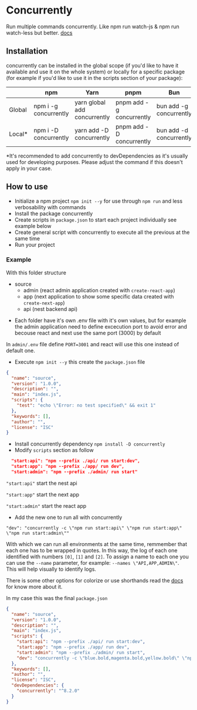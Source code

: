 # Concurrently

Run multiple commands concurrently. Like npm run watch-js & npm run watch-less but better.
[docs](https://www.npmjs.com/package/concurrently)

## Installation


concurrently can be installed in the global scope (if you'd like to have it available and use it on the whole system) or locally for a specific package (for example if you'd like to use it in the scripts section of your package):


|	     |	npm  |	Yarn |	pnpm |	Bun |
|------|-------|-------|-------|------|
|Global | 	npm i -g concurrently |	yarn global add concurrently |	pnpm add -g concurrently |	bun add -g concurrently|
|Local* |	npm i -D concurrently |	yarn add -D concurrently |	pnpm add -D concurrently |	bun add -d concurrently|

*It's recommended to add concurrently to devDependencies as it's usually used for developing purposes. Please adjust the command if this doesn't apply in your case.




## How to use

- Initialize a npm project `npm init --y` for use through `npm run` and less verbosability with commands
- Install the package concurrently
- Create scripts in `package.json` to start each project individually see example below
- Create general script with concurrently to execute all the previous at the same time
- Run your project



### Example

With this folder structure

- source
  - admin (react admin application created with `create-react-app`)
  - app (next application to show some specific data created with `create-next-app`)
  - api (nest backend api)

* Each folder have it's own .env file with it's own values, but for example the admin application need to define excecution port to avoid error and becouse react and next use the same port (3000) by default 

In `admin/.env` file define `PORT=3001` and react will use this one instead of default one.


- Execute `npm init --y` this create the `package.json` file

```json
{
  "name": "source",
  "version": "1.0.0",
  "description": "",
  "main": "index.js",
  "scripts": {
    "test": "echo \"Error: no test specified\" && exit 1"
  },
  "keywords": [],
  "author": "",
  "license": "ISC"
}
```

- Install concurrently dependency  `npm install -D concurrently`
- Modify `scripts` section as follow

```json
  "start:api": "npm --prefix ./api/ run start:dev",
  "start:app": "npm --prefix ./app/ run dev",
  "start:admin": "npm --prefix ./admin/ run start"
```

`"start:api"` start the nest api

`"start:app"` start the next app

`"start:admin"` start the react app

- Add the new one to run all with concurrently

`"dev": "concurrently -c \"npm run start:api\" \"npm run start:app\" \"npm run start:admin\""`

With which we can run all environments at the same time, remmember that each one has to be wrapped in quotes. In this way, the log of each one identified with numbers `[0]`, `[1]` and `[2]`. To assign a name to each one you can use the `--name` parameter, for example: `--names \"API,APP,ADMIN\"`. This will help visually to identify logs.

There is some other options for colorize or use shorthands read the [docs](https://www.npmjs.com/package/concurrently) for know more about it.

In my case this was the final `package.json`

```json
{
  "name": "source",
  "version": "1.0.0",
  "description": "",
  "main": "index.js",
  "scripts": {
    "start:api": "npm --prefix ./api/ run start:dev",
    "start:app": "npm --prefix ./app/ run dev",
    "start:admin": "npm --prefix ./admin/ run start",
    "dev": "concurrently -c \"blue.bold,magenta.bold,yellow.bold\" \"npm run start:*\""
  },
  "keywords": [],
  "author": "",
  "license": "ISC",
  "devDependencies": {
    "concurrently": "^8.2.0"
  }
}
```